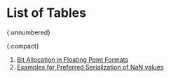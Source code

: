 
# List of Tables
{:unnumbered}

{:compact}
1. [Bit Allocation in Floating Point Formats](#tab-bits)
2. [Examples for Preferred Serialization of NaN values](#nan-examples)
